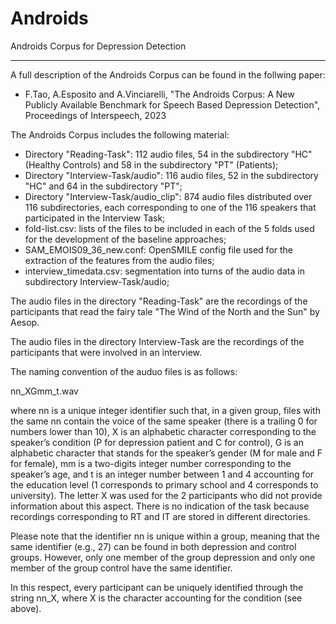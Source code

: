 # Androids
Androids Corpus for Depression Detection

<hr>

A full description of the Androids Corpus can be found in the follwing paper:

- F.Tao, A.Esposito and A.Vinciarelli, "The Androids Corpus: A New Publicly Available Benchmark for Speech Based Depression Detection", Proceedings of Interspeech, 2023

The Androids Corpus includes the following material:

- Directory "Reading-Task": 112 audio files, 54 in the subdirectory "HC" (Healthy Controls) and 58 in the subdirectory "PT" (Patients);
- Directory "Interview-Task/audio": 116 audio files, 52 in the subdirectory "HC" and 64 in the subdirectory "PT";
- Directory "Interview-Task/audio_clip": 874 audio files distributed over 116 subdirectories, each corresponding to one of the 116 speakers that participated in the Interview Task;
- fold-list.csv: lists of the files to be included in each of the 5 folds used for the development of the baseline approaches;
- SAM_EMOIS09_36_new.conf: OpenSMILE config file used for the extraction of the features from the audio files;
- interview_timedata.csv: segmentation into turns of the audio data in subdirectory Interview-Task/audio;

The audio files in the directory "Reading-Task" are the recordings of the participants that read the fairy tale "The Wind of the North and the Sun" by Aesop.

The audio files in the directory Interview-Task are the recordings of the participants that were involved in an interview. 

The naming convention of the auduo files is as follows:

nn_XGmm_t.wav

where nn is a unique integer identifier such that, in a given group, files with the same nn contain the voice of the same speaker (there is a trailing 0 for numbers lower than 10), X is an alphabetic character corresponding to the speaker’s
condition (P for depression patient and C for control), G is an alphabetic character that stands for the speaker’s gender (M for male and F for female), mm is a two-digits integer number corresponding to the speaker’s age, and t is an integer number between 1 and 4 accounting for the education level (1 corresponds to primary school and 4 corresponds to university). The letter X was used for the 2 participants who did not provide information about this aspect. There is no indication of the task because recordings corresponding to RT and IT are stored in different directories.

Please note that the identifier nn is unique within a group, meaning that the same identifier (e.g., 27) can be found in both depression and control groups. However, only one member of the group depression and only one member of the group control have the same identifier.

In this respect, every participant can be uniquely identified through the string nn_X, where X is the character accounting for the condition (see above).
